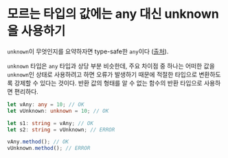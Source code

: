 # 모르는 타입의 값에는 any 대신 unknown을 사용하기

`unknown`이 무엇인지를 요약하자면 type-safe한 `any`이다
([출처](https://github.com/Microsoft/TypeScript/pull/24439)).

`unknown` 타입은 `any` 타입과 상당 부분 비슷한데, 주요 차이점 중 하나는 어떠한 값을
`unknown`인 상태로 사용하려고 하면 오류가 발생하기 때문에 적절한 타입으로 변환하도록 강제할
수 있다는 것이다. 반환 값의 형태를 알 수 없는 함수의 반환 타입으로 사용하면 편리하다.

```ts
let vAny: any = 10; // OK
let vUnknown: unknown = 10; // OK

let s1: string = vAny; // OK
let s2: string = vUnknown; // ERROR

vAny.method(); // OK
vUnknown.method(); // ERROR
```
